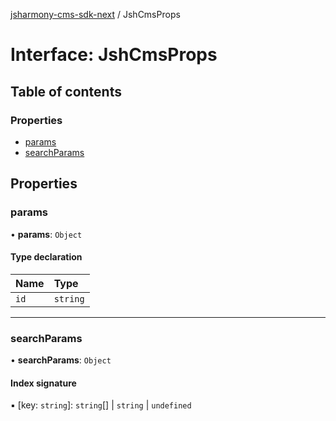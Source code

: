 [jsharmony-cms-sdk-next](../README.md) / JshCmsProps

# Interface: JshCmsProps

## Table of contents

### Properties

- [params](JshCmsProps.md#params)
- [searchParams](JshCmsProps.md#searchparams)

## Properties

### params

• **params**: `Object`

#### Type declaration

| Name | Type |
| :------ | :------ |
| `id` | `string` |

___

### searchParams

• **searchParams**: `Object`

#### Index signature

▪ [key: `string`]: `string`[] \| `string` \| `undefined`
